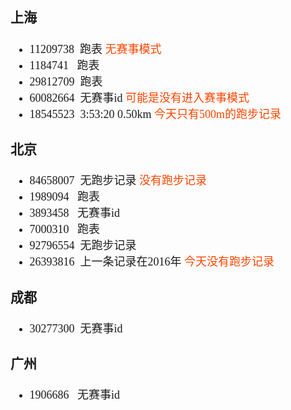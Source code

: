 <font size=4 face='楷体'>  

### 上海

- 11209738  &#160;跑表 <font color=#FF4500 >无赛事模式</font>
- 1184741   &#160;&#160;跑表
- 29812709  &#160;跑表
- 60082664  &#160;无赛事id <font color=#FF4500 >可能是没有进入赛事模式</font>
- 18545523  &#160;3:53:20 0.50km <font color=#FF4500 >今天只有500m的跑步记录</font>

### 北京

- 84658007 &#160;无跑步记录 <font color=#FF4500 >没有跑步记录</font>
- 1989094 &#160;&#160;跑表
- 3893458 &#160;&#160;无赛事id
- 7000310 &#160;&#160;跑表
- 92796554 &#160;无跑步记录
- 26393816 &#160;上一条记录在2016年 <font color=#FF4500 >今天没有跑步记录</font>

### 成都

- 30277300 &#160;无赛事id

### 广州

- 1906686 &#160;&#160;无赛事id

